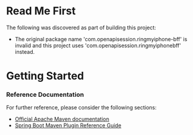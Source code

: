 # Read Me First
The following was discovered as part of building this project:

* The original package name 'com.openapisession.ringmyiphone-bff' is invalid and this project uses 'com.openapisession.ringmyiphonebff' instead.

# Getting Started

### Reference Documentation
For further reference, please consider the following sections:

* [Official Apache Maven documentation](https://maven.apache.org/guides/index.html)
* [Spring Boot Maven Plugin Reference Guide](https://docs.spring.io/spring-boot/docs/2.2.6.RELEASE/maven-plugin/)

